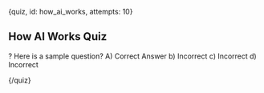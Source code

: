 
{quiz, id: how_ai_works, attempts: 10}

## How AI Works Quiz

? Here is a sample question?
A) Correct Answer
b) Incorrect 
c) Incorrect
d) Incorrect

{/quiz}
